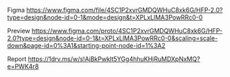 

Figma 
https://www.figma.com/file/4SC1P2xvrGMDQWHuC8xk6G/HFP-2.0?type=design&node-id=0-1&mode=design&t=XPLxLlMA3PowRRc0-0

Preview
https://www.figma.com/proto/4SC1P2xvrGMDQWHuC8xk6G/HFP-2.0?type=design&node-id=0-1&t=XPLxLlMA3PowRRc0-0&scaling=scale-down&page-id=0%3A1&starting-point-node-id=1%3A2

Report
https://1drv.ms/w/s!AjBkPwklt5YGg4hhuKHjRuMDXpNxMQ?e=PWK4r8
